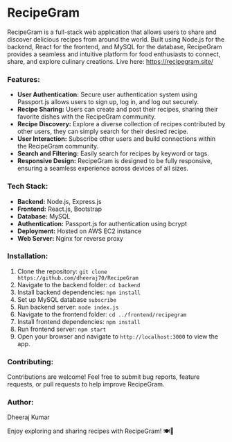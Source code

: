 # RecipeGram

RecipeGram is a full-stack web application that allows users to share and discover delicious recipes from around the world. Built using Node.js for the backend, React for the frontend, and MySQL for the database, RecipeGram provides a seamless and intuitive platform for food enthusiasts to connect, share, and explore culinary creations.
Live here: https://recipegram.site/

### Features:
- **User Authentication:** Secure user authentication system using Passport.js allows users to sign up, log in, and log out securely.
- **Recipe Sharing:** Users can create and post their recipes, sharing their favorite dishes with the RecipeGram community.
- **Recipe Discovery:** Explore a diverse collection of recipes contributed by other users, they can simply search for their desired recipe.
- **User Interaction:** Subscribe other users and build connections within the RecipeGram community.
- **Search and Filtering:** Easily search for recipes by keyword or tags.
- **Responsive Design:** RecipeGram is designed to be fully responsive, ensuring a seamless experience across devices of all sizes.

### Tech Stack:
- **Backend:** Node.js, Express.js
- **Frontend:** React.js, Bootstrap
- **Database:** MySQL
- **Authentication:** Passport.js for authentication using bcrypt
- **Deployment:** Hosted on AWS EC2 instance
- **Web Server:** Nginx for reverse proxy

### Installation:
1. Clone the repository: `git clone https://github.com/dheeraj70/RecipeGram`
2. Navigate to the backend folder: `cd backend`
3. Install backend dependencies: `npm install`
4. Set up MySQL database `subscribe`
5. Run backend server: `node index.js`
6. Navigate to the frontend folder: `cd ../frontend/recipegram`
7. Install frontend dependencies: `npm install`
8. Run frontend server: `npm start`
9. Open your browser and navigate to `http://localhost:3000` to view the app.

### Contributing:
Contributions are welcome! Feel free to submit bug reports, feature requests, or pull requests to help improve RecipeGram.

### Author:
Dheeraj Kumar

Enjoy exploring and sharing recipes with RecipeGram! 🍽️🌟

